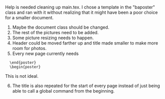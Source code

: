 Help is needed cleaning up main.tex.
I chose a template in the "baposter" class and ran with it without realizing that it might have been a poor choice for a smaller document.

1. Maybe the document class should be changed. 
2. The rest of the pictures need to be added.  
3. Some picture resizing needs to happen.  
4. Header could be moved farther up and title made smaller to make more room for photos.  
5. Every new page currently needs  
```
  \end{poster}
  \begin{poster}
```
   This is not ideal.

6. The title is also repeated for the start of every page instead of just being able to call a global command from the beginning.
